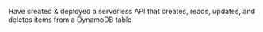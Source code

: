 Have created & deployed a serverless API that creates, reads, updates, and deletes items from a DynamoDB table
